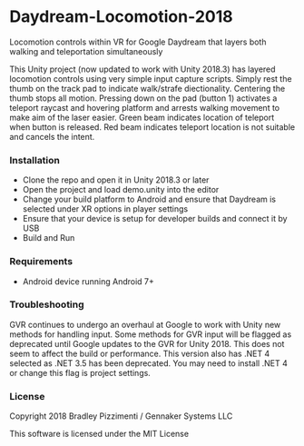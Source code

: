 # Daydream-Locomotion-2018
Locomotion controls within VR for Google Daydream that layers both walking and teleportation simultaneously

This Unity project (now updated to work with Unity 2018.3) has layered locomotion controls using very simple input capture scripts. Simply rest the thumb on the track pad to indicate walk/strafe diectionality. Centering the thumb stops all motion. Pressing down on the pad (button 1) activates a teleport raycast and hovering platform and arrests walking movement to make aim of the laser easier. Green beam indicates location of teleport when button is released. Red beam indicates teleport location is not suitable and cancels the intent.

### Installation

* Clone the repo and open it in Unity 2018.3 or later
* Open the project and load demo.unity into the editor
* Change your build platform to Android and ensure that Daydream is selected under XR options in player settings
* Ensure that your device is setup for developer builds and connect it by USB
* Build and Run

### Requirements

* Android device running Android 7+

### Troubleshooting

GVR continues to undergo an overhaul at Google to work with Unity new methods for handling input. Some methods for GVR input will be flagged as deprecated until Google updates to the GVR for Unity 2018. This does not seem to affect the build or performance.
This version also has .NET 4 selected as .NET 3.5 has been deprecated. You may need to install .NET 4 or change this flag is project settings.

### License

Copyright 2018 Bradley Pizzimenti / Gennaker Systems LLC

This software is licensed under the MIT License
